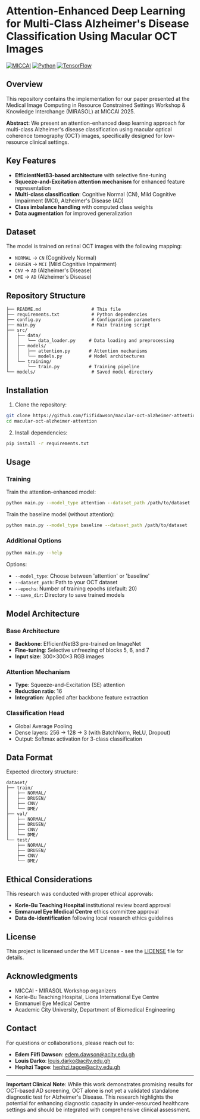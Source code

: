 # Attention-Enhanced Deep Learning for Multi-Class Alzheimer's Disease Classification Using Macular OCT Images

[![MICCAI](https://img.shields.io/badge/MICCAI-MIRASOL%202025-blue)](https://conferences.miccai.org/2025/en/)
[![Python](https://img.shields.io/badge/Python-3.8%2B-brightgreen)](https://python.org)
[![TensorFlow](https://img.shields.io/badge/TensorFlow-2.8%2B-orange)](https://tensorflow.org)

## Overview

This repository contains the implementation for our paper presented at the Medical Image Computing in Resource Constrained Settings Workshop & Knowledge Interchange (MIRASOL) at MICCAI 2025.

**Abstract**: We present an attention-enhanced deep learning approach for multi-class Alzheimer's disease classification using macular optical coherence tomography (OCT) images, specifically designed for low-resource clinical settings.

## Key Features

- **EfficientNetB3-based architecture** with selective fine-tuning
- **Squeeze-and-Excitation attention mechanism** for enhanced feature representation  
- **Multi-class classification**: Cognitive Normal (CN), Mild Cognitive Impairment (MCI), Alzheimer's Disease (AD)
- **Class imbalance handling** with computed class weights
- **Data augmentation** for improved generalization

## Dataset

The model is trained on retinal OCT images with the following mapping:
- `NORMAL` → `CN` (Cognitively Normal)
- `DRUSEN` → `MCI` (Mild Cognitive Impairment)  
- `CNV` → `AD` (Alzheimer's Disease)
- `DME` → `AD` (Alzheimer's Disease)

## Repository Structure

```
├── README.md                   # This file
├── requirements.txt            # Python dependencies
├── config.py                   # Configuration parameters
├── main.py                     # Main training script
├── src/
│   ├── data/
│   │   └── data_loader.py     # Data loading and preprocessing
│   ├── models/
│   │   ├── attention.py       # Attention mechanisms
│   │   └── models.py          # Model architectures
│   └── training/
│       └── train.py           # Training pipeline
└── models/                     # Saved model directory
```

## Installation

1. Clone the repository:
```bash
git clone https://github.com/fiifidawson/macular-oct-alzheimer-attention.git
cd macular-oct-alzheimer-attention
```

2. Install dependencies:
```bash
pip install -r requirements.txt
```

## Usage

### Training

Train the attention-enhanced model:
```bash
python main.py --model_type attention --dataset_path /path/to/dataset
```

Train the baseline model (without attention):
```bash
python main.py --model_type baseline --dataset_path /path/to/dataset
```

### Additional Options

```bash
python main.py --help
```

Options:
- `--model_type`: Choose between 'attention' or 'baseline'
- `--dataset_path`: Path to your OCT dataset
- `--epochs`: Number of training epochs (default: 20)
- `--save_dir`: Directory to save trained models

## Model Architecture

### Base Architecture
- **Backbone**: EfficientNetB3 pre-trained on ImageNet
- **Fine-tuning**: Selective unfreezing of blocks 5, 6, and 7
- **Input size**: 300×300×3 RGB images

### Attention Mechanism
- **Type**: Squeeze-and-Excitation (SE) attention
- **Reduction ratio**: 16
- **Integration**: Applied after backbone feature extraction

### Classification Head
- Global Average Pooling
- Dense layers: 256 → 128 → 3 (with BatchNorm, ReLU, Dropout)
- Output: Softmax activation for 3-class classification

<!-- ## Configuration

Key parameters can be modified in `config.py`:

```python
# Model parameters
IMG_SIZE = (300, 300)
BATCH_SIZE = 32
EPOCHS = 20
LEARNING_RATE = 1e-5

# Attention parameters
ATTENTION_RATIO = 16

# Architecture parameters
DENSE_UNITS = [256, 128]
DROPOUT_RATES = [0.4, 0.3]
``` -->

## Data Format

Expected directory structure:
```
dataset/
├── train/
│   ├── NORMAL/
│   ├── DRUSEN/
│   ├── CNV/
│   └── DME/
├── val/
│   ├── NORMAL/
│   ├── DRUSEN/
│   ├── CNV/
│   └── DME/
└── test/
    ├── NORMAL/
    ├── DRUSEN/
    ├── CNV/
    └── DME/
```

<!-- ## Citation

If you use this code in your research, please cite our paper:

```bibtex
@inproceedings{yourname2025attention,
  title={Attention-Enhanced Deep Learning for Multi-Class Alzheimer's Disease Classification Using Macular OCT Images in Low-Resource Settings},
  author={Your Name and Co-authors},
  booktitle={Medical Image Computing in Resource Constrained Settings Workshop (MIRASOL) at MICCAI},
  year={2025}
}
```

## Citation

If you use this code in your research, please cite our paper:

```bibtex
@inproceedings{dawson2025attention,
  title={Attention-Enhanced Deep Learning for Multi-Class Alzheimer's Disease Classification Using Macular OCT Images in Low-Resource Settings},
  author={Dawson, Edem Fiifi and Darko, Louis and Tagoe, Hephzi and Ahiabor, Edem and Oteng, Kwame and Gyamfi, Samuel},
  booktitle={Medical Image Computing in Resource Constrained Settings Workshop (MIRASOL) at MICCAI},
  year={2025}
}
``` -->

## Ethical Considerations

This research was conducted with proper ethical approvals:
- **Korle-Bu Teaching Hospital** institutional review board approval
- **Emmanuel Eye Medical Centre** ethics committee approval  
- **Data de-identification** following local research ethics guidelines
<!-- - **International standards** compliance for medical data handling -->

## License

This project is licensed under the MIT License - see the [LICENSE](LICENSE) file for details.

## Acknowledgments

- MICCAI - MIRASOL Workshop organizers
- Korle-Bu Teaching Hospital, Lions International Eye Centre
- Emmanuel Eye Medical Centre  
- Academic City University, Department of Biomedical Engineering

## Contact

For questions or collaborations, please reach out to:
- **Edem Fiifi Dawson**: edem.dawson@acity.edu.gh
- **Louis Darko**: louis.darko@acity.edu.gh  
- **Hephzi Tagoe**: hephzi.tagoe@acity.edu.gh

---

**Important Clinical Note**: While this work demonstrates promising results for OCT-based AD screening, OCT alone is not yet a validated standalone diagnostic test for Alzheimer's Disease. This research highlights the potential for enhancing diagnostic capacity in under-resourced healthcare settings and should be integrated with comprehensive clinical assessment.
